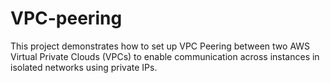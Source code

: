# VPC-peering
This project demonstrates how to set up VPC Peering between two AWS Virtual Private Clouds (VPCs) to enable communication across instances in isolated networks using private IPs.
